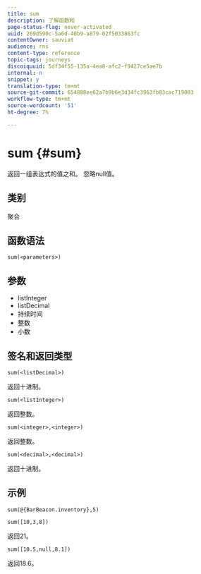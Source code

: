 ```yaml
---
title: sum
description: 了解函数和
page-status-flag: never-activated
uuid: 269d590c-5a6d-40b9-a879-02f5033863fc
contentOwner: sauviat
audience: rns
content-type: reference
topic-tags: journeys
discoiquuid: 5df34f55-135a-4ea8-afc2-f9427ce5ae7b
internal: n
snippet: y
translation-type: tm+mt
source-git-commit: 654888ee62a7b9b6e3d34fc3963fb83cac719003
workflow-type: tm+mt
source-wordcount: '51'
ht-degree: 7%

---
```



# sum {#sum}

返回一组表达式的值之和。 忽略null值。

## 类别

聚合

## 函数语法

`sum(<parameters>)`

## 参数

* listInteger
* listDecimal
* 持续时间
* 整数
* 小数

## 签名和返回类型

`sum(<listDecimal>)`

返回十进制。

`sum(<listInteger>)`

返回整数。

`sum(<integer>,<integer>)`

返回整数。

`sum(<decimal>,<decimal>)`

返回十进制。

## 示例

`sum(@{BarBeacon.inventory},5)`

`sum([10,3,8])`

返回21。

`sum([10.5,null,8.1])`

返回18.6。

